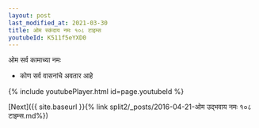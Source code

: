 ```yaml
---
layout: post
last_modified_at: 2021-03-30
title: ओम स्कंदाय नमः १०८ टाइम्स
youtubeId: K511f5eYXD0
---
```

 
 
 ओम सर्व कामाच्या नमः  
 
 -  कोण सर्व वासनांचे अवतार आहे 
 
  
 
  
 
 
 
 
 
 


{% include youtubePlayer.html id=page.youtubeId %}
 
[Next]({{ site.baseurl }}{% link  split2/_posts/2016-04-21-ओम उद्भवाय नमः १०८ टाइम्स.md%})
 
